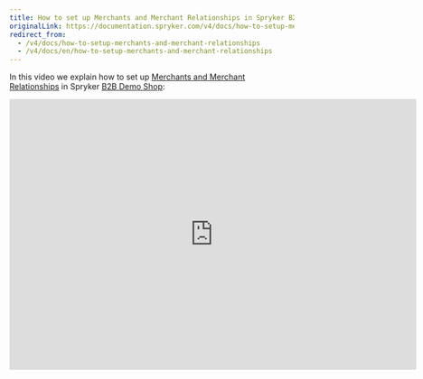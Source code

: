 ```yaml
---
title: How to set up Merchants and Merchant Relationships in Spryker B2B Demo Shop
originalLink: https://documentation.spryker.com/v4/docs/how-to-setup-merchants-and-merchant-relationships
redirect_from:
  - /v4/docs/how-to-setup-merchants-and-merchant-relationships
  - /v4/docs/en/how-to-setup-merchants-and-merchant-relationships
---
```


In this video we explain how to set up [Merchants and Merchant Relationships](/docs/scos/dev/features/202001.0/company-account-management/merchants-and-merchant-relations/merchants-and-merchant-relations.html) in Spryker [B2B Demo Shop](https://documentation.spryker.com/v4/docs/demoshops#b2b-demo-shop):

<iframe src="https://fast.wistia.net/embed/iframe/aowgi1c6k1" title="How to Setup Merchants and Merchant Relationships in Spryker B2B Video" allowtransparency="true" frameborder="0" scrolling="no" class="wistia_embed" name="wistia_embed" allowfullscreen="0" mozallowfullscreen="0" webkitallowfullscreen="0" oallowfullscreen="0" msallowfullscreen="0" width="720" height="480"></iframe>
